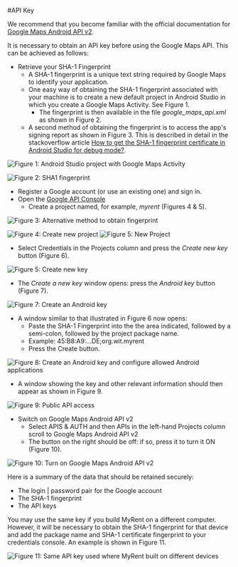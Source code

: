 #API Key

We recommend that you become familiar with the official documentation for [Google Maps Android API v2](https://developers.google.com/maps/documentation/android/start#overview).

It is necessary to obtain an API key before using the Google Maps API. This can be achieved as follows:

- Retrieve your SHA-1 Fingerprint
    - A SHA-1 fingerprint is a unique text string required by Google Maps to identify your application.
    - One easy way of obtaining the SHA-1 fingerprint associated with your machine is to create a new default project in Android Studio in which you create a Google Maps Activity. See Figure 1.
        - The fingerprint is then available in the file *google_maps_api.xml* as shown in Figure 2.
    - A second method of obtaining the fingerprint is to access the app's signing report as shown in Figure 3. This is described in detail in the stackoverflow article [How to get the SHA-1 fingerprint certificate in Android Studio for debug mode?](http://stackoverflow.com/questions/27609442/how-to-get-the-sha-1-fingerprint-certificate-in-android-studio-for-debug-mode).


![Figure 1: Android Studio project with Google Maps Activity](img/09.png)

![Figure 2: SHA1 fingerprint](img/09a.png)

- Register a Google account (or use an existing one) and sign in.
- Open the [Google API Console](https://cloud.google.com/console)
    - Create a project named, for example, *myrent* (Figures 4 & 5).

![Figure 3: Alternative method to obtain fingerprint](img/08.png)

![Figure 4: Create new project](img/10.png)
![Figure 5: New Project](img/11.png)

- Select Credentials in the Projects column and press the *Create new key* button (Figure 6).

![Figure 5: Create new key](img/12.png)

- The *Create a new key* window opens: press the *Android key* button (Figure 7).

![Figure 7: Create an Android key](img/13.png)

- A window similar to that illustrated in Figure 6 now opens:
    - Paste the SHA-1 Fingerprint into the the area indicated, followed by a semi-colon, followed by the project package name.
    - Example: 45:B8:A9:...DE;org.wit.myrent
    - Press the Create button.

![Figure 8: Create an Android key and configure allowed Android applications](img/14.png)

- A window showing the key and other relevant information should then appear as shown in Figure 9.

![Figure 9: Public API access](img/15.png)

- Switch on Google Maps Android API v2
    - Select APIS & AUTH and then APIs in the left-hand Projects column  scroll to Google Maps Android API v2
    - The button on the right should be off: if so, press it to turn it ON (Figure 10).

![Figure 10: Turn on Google Maps Android API v2](img/16.png)

Here is a summary of the data that should be retained securely:

- The login | password pair for the Google account
- The SHA-1 fingerprint
- The API keys

You may use the same key if you build MyRent on a different computer. However, it will be necessary to obtain the SHA-1 fingerprint for that device and add the package name and SHA-1 certificate fingerprint to your credentials console. An example is shown in Figure 11.

![Figure 11: Same API key used where MyRent built on different devices](img/06.png)




